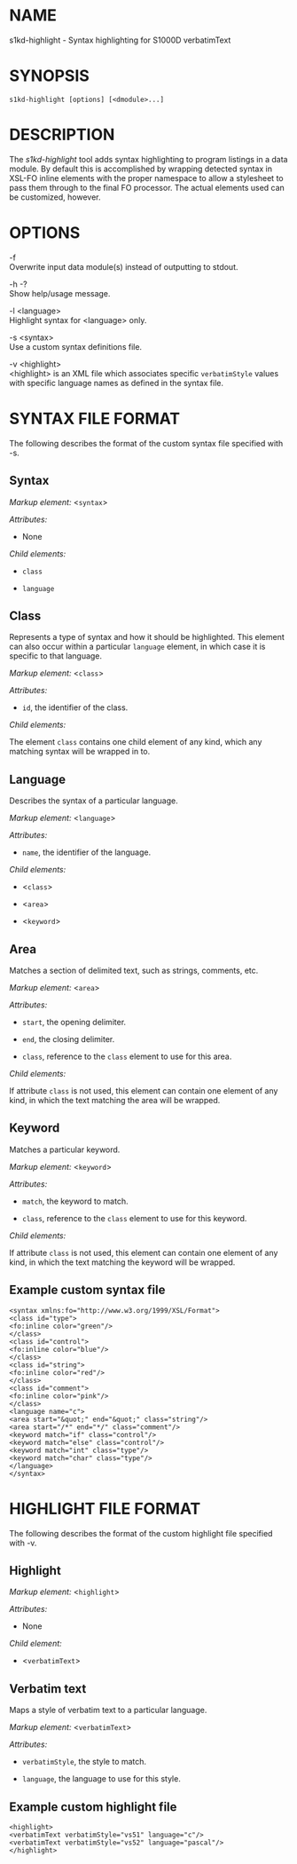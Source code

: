 NAME
====

s1kd-highlight - Syntax highlighting for S1000D verbatimText

SYNOPSIS
========

    s1kd-highlight [options] [<dmodule>...]

DESCRIPTION
===========

The *s1kd-highlight* tool adds syntax highlighting to program listings in a data module. By default this is accomplished by wrapping detected syntax in XSL-FO inline elements with the proper namespace to allow a stylesheet to pass them through to the final FO processor. The actual elements used can be customized, however.

OPTIONS
=======

-f  
Overwrite input data module(s) instead of outputting to stdout.

-h -?  
Show help/usage message.

-l &lt;language&gt;  
Highlight syntax for &lt;language&gt; only.

-s &lt;syntax&gt;  
Use a custom syntax definitions file.

-v &lt;highlight&gt;  
&lt;highlight&gt; is an XML file which associates specific `verbatimStyle` values with specific language names as defined in the syntax file.

SYNTAX FILE FORMAT
==================

The following describes the format of the custom syntax file specified with -s.

Syntax
------

*Markup element:* &lt;`syntax`&gt;

*Attributes:*

-   None

*Child elements:*

-   `class`

-   `language`

Class
-----

Represents a type of syntax and how it should be highlighted. This element can also occur within a particular `language` element, in which case it is specific to that language.

*Markup element:* &lt;`class`&gt;

*Attributes:*

-   `id`, the identifier of the class.

*Child elements:*

The element `class` contains one child element of any kind, which any matching syntax will be wrapped in to.

Language
--------

Describes the syntax of a particular language.

*Markup element:* &lt;`language`&gt;

*Attributes:*

-   `name`, the identifier of the language.

*Child elements:*

-   &lt;`class`&gt;

-   &lt;`area`&gt;

-   &lt;`keyword`&gt;

Area
----

Matches a section of delimited text, such as strings, comments, etc.

*Markup element:* &lt;`area`&gt;

*Attributes:*

-   `start`, the opening delimiter.

-   `end`, the closing delimiter.

-   `class`, reference to the `class` element to use for this area.

*Child elements:*

If attribute `class` is not used, this element can contain one element of any kind, in which the text matching the area will be wrapped.

Keyword
-------

Matches a particular keyword.

*Markup element:* &lt;`keyword`&gt;

*Attributes:*

-   `match`, the keyword to match.

-   `class`, reference to the `class` element to use for this keyword.

*Child elements:*

If attribute `class` is not used, this element can contain one element of any kind, in which the text matching the keyword will be wrapped.

Example custom syntax file
--------------------------

    <syntax xmlns:fo="http://www.w3.org/1999/XSL/Format">
    <class id="type">
    <fo:inline color="green"/>
    </class>
    <class id="control">
    <fo:inline color="blue"/>
    </class>
    <class id="string">
    <fo:inline color="red"/>
    </class>
    <class id="comment">
    <fo:inline color="pink"/>
    </class>
    <language name="c">
    <area start="&quot;" end="&quot;" class="string"/>
    <area start="/*" end="*/" class="comment"/>
    <keyword match="if" class="control"/>
    <keyword match="else" class="control"/>
    <keyword match="int" class="type"/>
    <keyword match="char" class="type"/>
    </language>
    </syntax>

HIGHLIGHT FILE FORMAT
=====================

The following describes the format of the custom highlight file specified with -v.

Highlight
---------

*Markup element:* &lt;`highlight`&gt;

*Attributes:*

-   None

*Child element:*

-   &lt;`verbatimText`&gt;

Verbatim text
-------------

Maps a style of verbatim text to a particular language.

*Markup element:* &lt;`verbatimText`&gt;

*Attributes:*

-   `verbatimStyle`, the style to match.

-   `language`, the language to use for this style.

Example custom highlight file
-----------------------------

    <highlight>
    <verbatimText verbatimStyle="vs51" language="c"/>
    <verbatimText verbatimStyle="vs52" language="pascal"/>
    </highlight>

